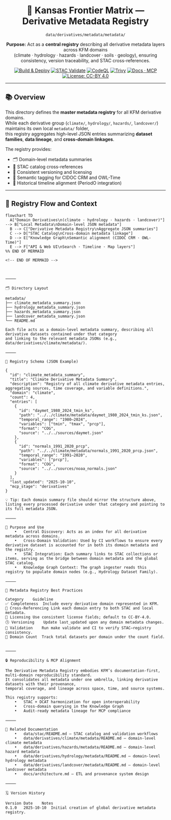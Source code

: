 <div align="center">

# 🧭 Kansas Frontier Matrix — Derivative Metadata Registry  
`data/derivatives/metadata/metadata/`

**Purpose:** Act as a **central registry** describing all derivative metadata layers across KFM domains  
(climate · hydrology · hazards · landcover · soils · geology), ensuring consistency, version traceability, and STAC cross-references.

[![Build & Deploy](https://img.shields.io/github/actions/workflow/status/bartytime4life/Kansas-Frontier-Matrix/site.yml?label=Build%20%26%20Deploy)](../../../../.github/workflows/site.yml)
[![STAC Validate](https://img.shields.io/badge/STAC-validate-blue)](../../../../.github/workflows/stac-validate.yml)
[![CodeQL](https://img.shields.io/github/actions/workflow/status/bartytime4life/Kansas-Frontier-Matrix/codeql.yml?label=CodeQL)](../../../../.github/workflows/codeql.yml)
[![Trivy](https://img.shields.io/badge/Container-Scan-informational)](../../../../.github/workflows/trivy.yml)
[![Docs · MCP](https://img.shields.io/badge/Docs-MCP-green)](../../../../docs/)
[![License: CC-BY 4.0](https://img.shields.io/badge/License-CC-BY%204.0-lightgrey)](../../../../LICENSE)

</div>

---

## 📚 Overview

This directory defines the **master metadata registry** for all KFM derivative domains.  
While each derivative group (`climate/`, `hydrology/`, `hazards/`, `landcover/`) maintains its own local `metadata/` folder,  
this registry aggregates high-level JSON entries summarizing **dataset families**, **data lineage**, and **cross-domain linkages**.

The registry provides:
- 🗂 Domain-level metadata summaries  
- 🔗 STAC catalog cross-references  
- 🧾 Consistent versioning and licensing  
- 🧠 Semantic tagging for CIDOC CRM and OWL-Time  
- 📅 Historical timeline alignment (PeriodO integration)

---

## 🧩 Registry Flow and Context

```mermaid
flowchart TD
  A["Domain Derivatives\n(climate · hydrology · hazards · landcover)"] --> B["Local Metadata\nDomain-level JSON metadata"]
  B --> C["Derivative Metadata Registry\nAggregate JSON summaries"]
  C --> D["STAC Catalog\nCross-domain metadata linkage"]
  D --> E["Knowledge Graph\nSemantic alignment (CIDOC CRM · OWL-Time)"]
  E --> F["API & Web UI\nSearch · Timeline · Map layers"]
%% END OF MERMAID

<!-- END OF MERMAID -->



⸻

🗂️ Directory Layout

metadata/
├── climate_metadata_summary.json
├── hydrology_metadata_summary.json
├── hazards_metadata_summary.json
├── landcover_metadata_summary.json
└── README.md

Each file acts as a domain-level metadata summary, describing all derivative datasets contained under that category
and linking to the relevant metadata JSONs (e.g., data/derivatives/climate/metadata/).

⸻

🧾 Registry Schema (JSON Example)

{
  "id": "climate_metadata_summary",
  "title": "Climate Derivative Metadata Summary",
  "description": "Registry of all climate derivative metadata entries, aggregating sources, time coverage, and variable definitions.",
  "domain": "climate",
  "count": 4,
  "entries": [
    {
      "id": "daymet_1980_2024_tmin_ks",
      "path": "../../climate/metadata/daymet_1980_2024_tmin_ks.json",
      "temporal_range": "1980–2024",
      "variables": ["tmin", "tmax", "prcp"],
      "format": "COG",
      "source": "../../sources/daymet.json"
    },
    {
      "id": "normals_1991_2020_prcp",
      "path": "../../climate/metadata/normals_1991_2020_prcp.json",
      "temporal_range": "1991–2020",
      "variables": ["prcp"],
      "format": "COG",
      "source": "../../sources/noaa_normals.json"
    }
  ],
  "last_updated": "2025-10-10",
  "mcp_stage": "derivatives"
}

💡 Tip: Each domain summary file should mirror the structure above, listing every processed derivative under that category and pointing to its full metadata JSON.

⸻

🧮 Purpose and Use
	•	Central Discovery: Acts as an index for all derivative metadata across domains.
	•	Cross-Domain Validation: Used by CI workflows to ensure every derivative dataset is accounted for in both its domain metadata and the registry.
	•	STAC Integration: Each summary links to STAC collections or items, serving as the bridge between domain metadata and the global STAC catalog.
	•	Knowledge Graph Context: The graph ingester reads this registry to populate domain nodes (e.g., Hydrology Dataset Family).

⸻

🧱 Metadata Registry Best Practices

Category	Guideline
✅ Completeness	Include every derivative domain represented in KFM.
🔗 Cross-Referencing	Link each domain entry to both STAC and local metadata.
🧾 Licensing	Use consistent license fields; default to CC-BY-4.0.
🕓 Versioning	Update last_updated upon any domain metadata changes.
🧪 Validation	Run make validate and CI to verify STAC–registry consistency.
🧮 Domain Count	Track total datasets per domain under the count field.


⸻

🔒 Reproducibility & MCP Alignment

The Derivative Metadata Registry embodies KFM’s documentation-first, multi-domain reproducibility standard.
It consolidates all metadata under one umbrella, linking derivative datasets with their provenance,
temporal coverage, and lineage across space, time, and source systems.

This registry supports:
	•	STAC + DCAT harmonization for open interoperability
	•	Cross-domain querying in the Knowledge Graph
	•	Audit-ready metadata lineage for MCP compliance

⸻

🧱 Related Documentation
	•	data/stac/README.md — STAC catalog and validation workflows
	•	data/derivatives/climate/metadata/README.md — domain-level climate metadata
	•	data/derivatives/hazards/metadata/README.md — domain-level hazard metadata
	•	data/derivatives/hydrology/metadata/README.md — domain-level hydrology metadata
	•	data/derivatives/landcover/metadata/README.md — domain-level landcover metadata
	•	docs/architecture.md — ETL and provenance system design

⸻

🗓️ Version History

Version	Date	Notes
0.1.0	2025-10-10	Initial creation of global derivative metadata registry.
